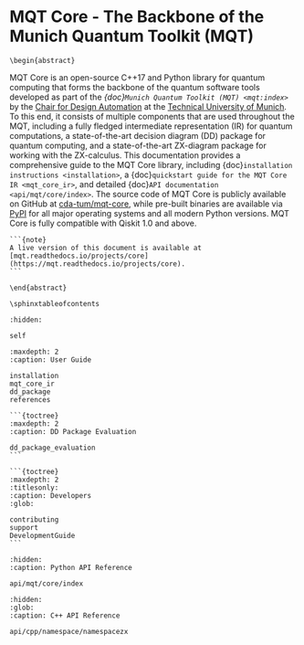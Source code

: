 # MQT Core - The Backbone of the Munich Quantum Toolkit (MQT)

```{raw} latex
\begin{abstract}
```

MQT Core is an open-source C++17 and Python library for quantum computing that forms the backbone of the quantum software tools developed as part of the _{doc}`Munich Quantum Toolkit (MQT) <mqt:index>`_ by the [Chair for Design Automation](https://www.cda.cit.tum.de/) at the [Technical University of Munich](https://www.tum.de/).
To this end, it consists of multiple components that are used throughout the MQT, including a fully fledged intermediate representation (IR) for quantum computations, a state-of-the-art decision diagram (DD) package for quantum computing, and a state-of-the-art ZX-diagram package for working with the ZX-calculus.
This documentation provides a comprehensive guide to the MQT Core library, including {doc}`installation instructions <installation>`, a {doc}`quickstart guide for the MQT Core IR <mqt_core_ir>`, and detailed {doc}`API documentation <api/mqt/core/index>`.
The source code of MQT Core is publicly available on GitHub at [cda-tum/mqt-core](https://github.com/cda-tum/mqt-core), while pre-built binaries are available via [PyPI](https://pypi.org/project/mqt.core/) for all major operating systems and all modern Python versions.
MQT Core is fully compatible with Qiskit 1.0 and above.

````{only} latex
```{note}
A live version of this document is available at [mqt.readthedocs.io/projects/core](https://mqt.readthedocs.io/projects/core).
```
````

```{raw} latex
\end{abstract}

\sphinxtableofcontents
```

```{toctree}
:hidden:

self
```

```{toctree}
:maxdepth: 2
:caption: User Guide

installation
mqt_core_ir
dd_package
references
```

````{only} not latex
```{toctree}
:maxdepth: 2
:caption: DD Package Evaluation

dd_package_evaluation
```

```{toctree}
:maxdepth: 2
:titlesonly:
:caption: Developers
:glob:

contributing
support
DevelopmentGuide
```
````

```{toctree}
:hidden:
:caption: Python API Reference

api/mqt/core/index
```

```{toctree}
:hidden:
:glob:
:caption: C++ API Reference

api/cpp/namespace/namespacezx
```
